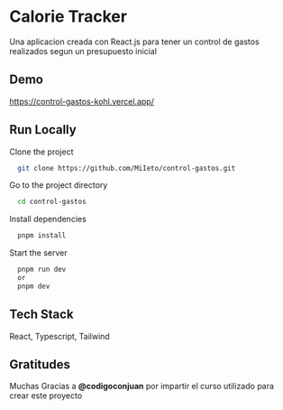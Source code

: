 
# Calorie Tracker

Una aplicacion creada con React.js para tener un control de gastos realizados segun un presupuesto inicial


## Demo

https://control-gastos-kohl.vercel.app/


## Run Locally

Clone the project

```bash
  git clone https://github.com/MiIeto/control-gastos.git
```

Go to the project directory

```bash
  cd control-gastos
```

Install dependencies

```bash
  pnpm install
```

Start the server

```bash
  pnpm run dev
  or
  pnpm dev
```


## Tech Stack

React, Typescript, Tailwind


## Gratitudes

Muchas Gracias a **@codigoconjuan** por impartir el curso utilizado para crear este proyecto
